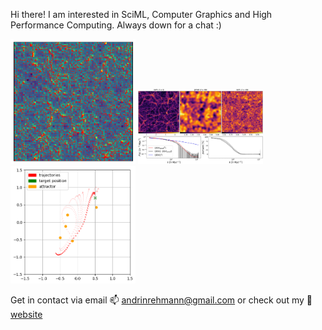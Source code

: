 Hi there! I am interested in SciML, Computer Graphics and High Performance Computing. Always down for a chat :)

<p float="left">
  <img src="https://raw.githubusercontent.com/andrinr/cosmax/refs/heads/main/data/fit.png" alt="drawing" width="200"/>
  <img src="https://github.com/andrinr/IC-prediction/blob/main/docs/img/eval_stats.jpg" alt="drawing" width="200"/>
  <img src="https://github.com/andrinr/pbdl/blob/main/img/trajectories_attractors.png" alt="drawing" width="200"/>
</p>







Get in contact via email 📫 andrinrehmann@gmail.com or check out my 🌌 [website](https://andrinrehmann.ch)

